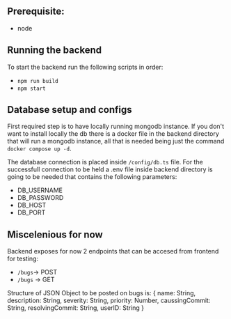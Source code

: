 ## Prerequisite:
* node

## Running the backend

To start the backend run the following scripts in order:
 * `npm run build`
 * `npm start`


## Database setup and configs
First required step is to have locally running mongodb instance. If you don't want to install locally the db there is a docker file in the backend directory that will run a mongodb instance, all that is needed being just the command `docker compose up -d`.

The database connection is placed inside `/config/db.ts` file. For the successfull connection to be held a .env file inside backend directory is going to be needed that contains the following parameters: 
* DB_USERNAME
* DB_PASSWORD
* DB_HOST
* DB_PORT

## Miscelenious for now

Backend exposes for now 2 endpoints that can be accesed from frontend for testing: 
* `/bugs`-> POST
* `/bugs` -> GET 

Structure of JSON Object to be posted on bugs is:
{
  name: String,
  description: String,
  severity: String,
  priority: Number,
  caussingCommit: String,
  resolvingCommit: String,
  userID: String 
}